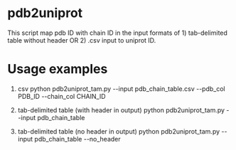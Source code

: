 # pdb2uniprot
This script map pdb ID with chain ID in the input formats of 1) tab-delimited table without header OR 2) .csv input to uniprot ID.

# Usage examples
1) csv
python pdb2uniprot_tam.py --input pdb_chain_table.csv --pdb_col PDB_ID --chain_col CHAIN_ID

2) tab-delimited table (with header in output)
python pdb2uniprot_tam.py --input pdb_chain_table

3) tab-delimited table (no header in output)
python pdb2uniprot_tam.py --input pdb_chain_table --no_header
